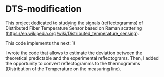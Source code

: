 # DTS-modification
This project dedicated to studying the signals (reflectogramms) of Distributed Fiber Temperature Sensor based on Raman scattering (https://en.wikipedia.org/wiki/Distributed_temperature_sensing).

This code implements the next:
1)
 
I wrote the code that allows to estimate the deviation between the theoretical predictable and the experimental reflectograms. Then, I added the opportunity to convert reflectogramms to the thermogramms (Distribution of the Temperature on the measuring line). 
